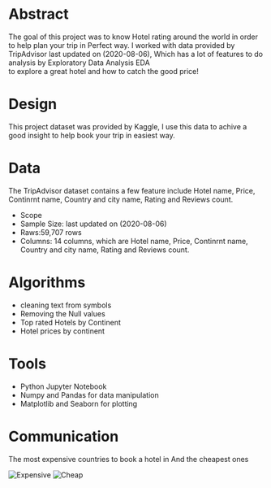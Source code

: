 # Abstract

The goal of this project was to know Hotel rating around the world in order to help plan your trip in Perfect way.
I worked with data provided by TripAdvisor last updated on (2020-08-06), Which has a lot of features to do analysis by Exploratory Data Analysis EDA  
to explore a great hotel and how to catch the good price! 

# Design

This project dataset was provided by Kaggle, I use this data to achive a good insight to help book your trip in easiest way.

# Data

The TripAdvisor dataset contains a few feature include Hotel name, Price, Continrnt name, Country and city name, Rating and Reviews count.
- Scope
- Sample Size: last updated on (2020-08-06)
- Raws:59,707 rows
- Columns: 14 columns, which are Hotel name, Price, Continrnt name, Country and city name, Rating and Reviews count.

# Algorithms

- cleaning text from symbols 
- Removing the Null values
- Top rated Hotels by Continent
- Hotel prices by continent

# Tools

- Python Jupyter Notebook
- Numpy and Pandas for data manipulation
- Matplotlib and Seaborn for plotting

# Communication

The most expensive countries to book a hotel in And the cheapest ones

![Expensive](https://user-images.githubusercontent.com/93079353/142738724-2813ffe3-c2d6-485d-9cc5-2eb323f4cb4a.png)
![Cheap](https://user-images.githubusercontent.com/93079353/142738730-74c99f17-2c46-4e5a-965f-26e683b0516f.png)
